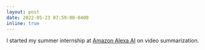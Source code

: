 ```yaml
---
layout: post
date: 2022-05-23 07:59:00-0400
inline: true
---
```


I started my summer internship at <a href="https://www.amazon.science/tag/alexa">Amazon Alexa AI</a> on video summarization.
